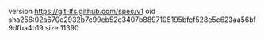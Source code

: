 version https://git-lfs.github.com/spec/v1
oid sha256:02a670e2932b7c99eb52e3407b8897105195bfcf528e5c623aa56bf9dfba4b19
size 11390
